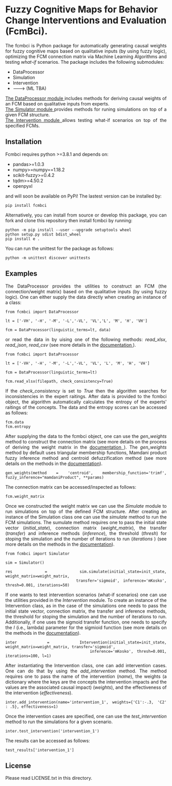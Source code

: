 # Fuzzy Cognitive Maps for Behavior Change Interventions and Evaluation (FcmBci).
<div align = justify>

The fcmbci is Python package for automatically generating causal weights for fuzzy cognitive maps based on qualitative inputs (by using fuzzy logic), optimizing the FCM connection matrix via Machine Learning Algorithms and testing <em>what-if</em> scenarios. The package includes the following submodules:

* DataProcessor
* Simulation
* Intervention
* ---> (ML TBA)

<a href="fcmbci\data_processor\data_processor.md"> The DataProcessor module </a> includes methods for deriving causal weights of an FCM based on qualitative inputs from experts. <br> 
<a href="fcmbci\simulator\simulator.md"> The Simulator module </a> provides methods for runing simulations on top of a given FCM structure. <br>
<a href="fcmbci\intervention\intervention.md"> The Intervention module </a> allows testing what-if scenarios on top of the specified FCMs. <br>

## Installation
Fcmbci requires python >=3.8.1 and depends on:

* pandas>=1.0.3
* numpy>=numpy==1.18.2
* scikit-fuzzy>=0.4.2
* tqdm>=4.50.2
* openpyxl

and will soon be available on PyPi! The lastest version can be installed by:

```
pip install fcmbci
```

Alternatively, you can install from source or develop this package, you can fork and clone this repository then install fcmbci by running:

```
python -m pip install --user --upgrade setuptools wheel
python setup.py sdist bdist_wheel
pip install e . 
```

You can run the unittest for the package as follows:

```
python -m unittest discover unittests
```

## Examples

The DataProcessor provides the utilities to construct an FCM (the connection/weight matrix) based on the qualitative inputs (by using fuzzy logic). One can either supply the data directly when creating an instance of a class:

```
from fcmbci import DataProcessor

lt = ['-VH', '-H', '-M', '-L','-VL', 'VL','L', 'M', 'H', 'VH']

fcm = DataProcessor(linguistic_terms=lt, data)
```

or read the data in by uising one of the following methods: <em>read_xlsx</em>, <em>read_json</em>, <em>read_csv</em> (see more details in the <a href="fcmbci\data_processor\data_processor.md"> documentation </a>).

```
from fcmbci import DataProcessor

lt = ['-VH', '-H', '-M', '-L','-VL', 'VL', 'L', 'M', 'H', 'VH']

fcm = DataProcessor(linguistic_terms=lt)

fcm.read_xlsx(filepath, check_consistency=True)
```

If the <em>check_consistency</em> is set to <em>True</em> then the algorithm searches for inconsistencies in the expert raitings. After data is provided to the fcmbci object, the algorithm automatically calculates the entropy of the experts' raitings of the concepts. The data and the entropy scores can be accessed as follows:

```
fcm.data
fcm.entropy
```
After supplying the data to the fcmbci object, one can use the <em>gen_weights</em> method to construct the connection matrix (see more details on the process of deriving the weight matrix in the <a href="fcmbci\data_processor\data_processor.md"> documentation </a>). The <em>gen_weights</em> method by default uses triangular membership functions, Mamdani product fuzzy inference method and centroid defuzzification method (see more details on the methods in the <a href="fcmbci\data_processor\data_processor.md"> documentation</a>).

```
gen_weights(method = 'centroid', membership_function='trimf', fuzzy_inference="mamdaniProduct", **params)
```

The connection matrix can be accessed/inspected as follows:
```
fcm.weight_matrix
```

Once we constructed the weight matrix we can use the <em>Simulate</em> module to run simulations on top of the defined FCM structure. After creating an instance of the Simulation class one can use the <em>simulate</em> method to run the FCM simulations. The sumulate method requires one to pass the initial state vector (<em>initial_state</em>), connection matrix (<em>weight_matrix</em>), the transfer (<em>transfer</em>) and inference methods (<em>inference</em>), the threshold (<em>thresh</em>) for stoping the simulation and the number of iterations to run (<em>iterations</em> ) (see more details on the methods in the <a href="fcmbci\simulator\simulator.md">documentation</a>).

```
from fcmbci import Simulator

sim = Simulator()

res = sim.simulate(initial_state=init_state, weight_matrix=weight_matrix, 
                    transfer='sigmoid', inference='mKosko', thresh=0.001, iterations=50)
```

If one wants to test intervention scenarios (what-if scenarios) one can use the utilities provided in the <em>Intervention</em> module. To create an instance of the Intervention class, as in the case of the simulations one needs to pass the initial state vector, connection matrix, the transfer and inference methods, the threshold for stoping the simulation and the number of iterations to run. Additionally, if one uses the sigmoid transfer function, one needs to specify the <em>l</em> (i.e., lambda) parameter for the sigmioid function (see more details on the methods in the <a href="fcmbci\intervention\intervention.md">documentation</a>).

```
inter = Intervention(initial_state=init_state, weight_matrix=weight_matrix, transfer='sigmoid', 
                        inference='mKosko', thresh=0.001, iterations=100, l=1)
```

After instantiating the Intervention class, one can add intervention cases. One can do that by using the <em>add_intervention</em> method. The method requires one to pass the name of the intervention (<em>name</em>), the weights (a dictionary where the keys are the concepts the intervention impacts and the values are the associated causal impact) (<em>weights</em>), and the effectiveness of the intervention (<em>effectiveness</em>).

```
inter.add_intervention(name='intervention_1', weights={'C1':-.3, 'C2' : .5}, effectiveness=1)
```

Once the intervention cases are specified, one can use the <em>test_intervention</em> method to run the simulations for a given scenario.

```
inter.test_intervention('intervention_1')
```
The results can be accessed as follows:

```
test_results['intervention_1']
```

## License

Please read LICENSE.txt in this directory.

</div>